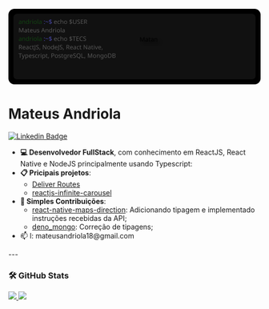 <p width="400px" align="right">
<img src="/monitor.svg"/>
</p>

# Mateus Andriola

[![Linkedin Badge](https://img.shields.io/badge/-Mateus%20Andriola-0066A1?style=flat-square&logo=Linkedin&logoColor=white&link=https://www.linkedin.com/in/mateusandriola/)](https://www.linkedin.com/in/mateusandriola/)

<ul align="left">
<li align="left">
 <strong>💻 Desenvolvedor FullStack</strong>, com conhecimento em ReactJS, React Native e
  NodeJS principalmente usando Typescript:
</li>

<li align="left">
 <strong>📋 Pricipais projetos</strong>:
 <ul>
  <li><a href="https://github.com/Matan18/APPEntregas">Deliver Routes</a></li>
  <li><a href="https://github.com/reactjs-infinite-carousel">reactjs-infinite-carousel</a>
  </ul>
</li>
<li align="left">
  <strong>🔧 Simples Contribuições</strong>:
  <ul>
  <li><a href="https://github.com/bramus/react-native-maps-directions">react-native-maps-direction</a>: Adicionando tipagem e implementado instruções recebidas da API;
  </li>
  <li><a href="https://github.com/denodrivers/deno_mongo">deno_mongo</a>: Correção de tipagens;
  </li>
  </ul>
</li>
<li align="left">📫 l: mateusandriola18@gmail.com</li>

</ul>
---

### 🛠️ GitHub Stats

<div>
  <a href="https://github.com/Matan18">
  <img height="180em" src="https://github-readme-stats-eight-theta.vercel.app/api?username=Matan18&show_icons=true&theme=tokyonight&include_all_commits=true&count_private=true"/>
  <img height="180em" src="https://github-readme-stats-eight-theta.vercel.app/api/top-langs/?username=Matan18&layout=compact&langs_count=8&theme=tokyonight"/>
<div>
